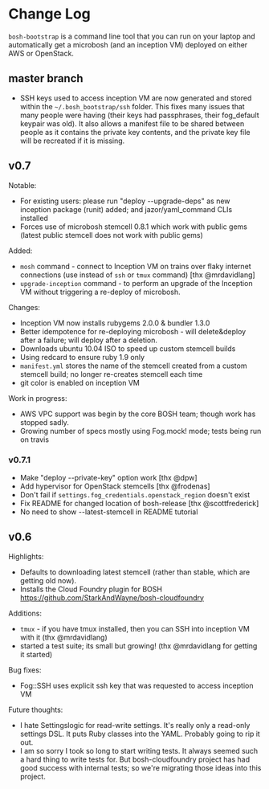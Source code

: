 # Change Log

`bosh-bootstrap` is a command line tool that you can run on your laptop and automatically get a microbosh (and an inception VM) deployed on either AWS or OpenStack.

## master branch

* SSH keys used to access inception VM are now generated and stored within the `~/.bosh_bootstrap/ssh` folder. This fixes many issues that many people were having (their keys had passphrases, their fog_default keypair was old). It also allows a manifest file to be shared between people as it contains the private key contents, and the private key file will be recreated if it is missing.

## v0.7

Notable:

* For existing users: please run "deploy --upgrade-deps" as new inception package (runit) added; and jazor/yaml_command CLIs installed
* Forces use of microbosh stemcell 0.8.1 which work with public gems (latest public stemcell does not work with public gems)

Added:

* `mosh` command - connect to Inception VM on trains over flaky internet connections (use instead of `ssh` or `tmux` command) [thx @mrdavidlang]
* `upgrade-inception` command - to perform an upgrade of the Inception VM without triggering a re-deploy of microbosh.

Changes:

* Inception VM now installs rubygems 2.0.0 & bundler 1.3.0
* Better idempotence for re-deploying microbosh - will delete&deploy after a failure; will deploy after a deletion.
* Downloads ubuntu 10.04 ISO to speed up custom stemcell builds
* Using redcard to ensure ruby 1.9 only
* `manifest.yml` stores the name of the stemcell created from a custom stemcell build; no longer re-creates stemcell each time
* git color is enabled on inception VM

Work in progress:

* AWS VPC support was begin by the core BOSH team; though work has stopped sadly.
* Growing number of specs mostly using Fog.mock! mode; tests being run on travis

### v0.7.1

* Make "deploy --private-key" option work [thx @dpw]
* Add hypervisor for OpenStack stemcells [thx @frodenas]
* Don't fail if `settings.fog_credentials.openstack_region` doesn't exist
* Fix README for changed location of bosh-release [thx @scottfrederick]
* No need to show  --latest-stemcell in README tutorial

## v0.6

Highlights:

* Defaults to downloading latest stemcell (rather than stable, which are getting old now).
* Installs the Cloud Foundry plugin for BOSH https://github.com/StarkAndWayne/bosh-cloudfoundry

Additions:

* `tmux` - if you have tmux installed, then you can SSH into inception VM with it (thx @mrdavidlang)
* started a test suite; its small but growing! (thx @mrdavidlang for getting it started)

Bug fixes:

* Fog::SSH uses explicit ssh key that was requested to access inception VM

Future thoughts:

* I hate Settingslogic for read-write settings. It's really only a read-only settings DSL. It puts Ruby classes into the YAML. Probably going to rip it out.
* I am so sorry I took so long to start writing tests. It always seemed such a hard thing to write tests for. But bosh-cloudfoundry project has had good success with internal tests; so we're migrating those ideas into this project.